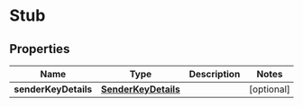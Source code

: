 
# Stub

## Properties
Name | Type | Description | Notes
------------ | ------------- | ------------- | -------------
**senderKeyDetails** | [**SenderKeyDetails**](SenderKeyDetails.md) |  |  [optional]



